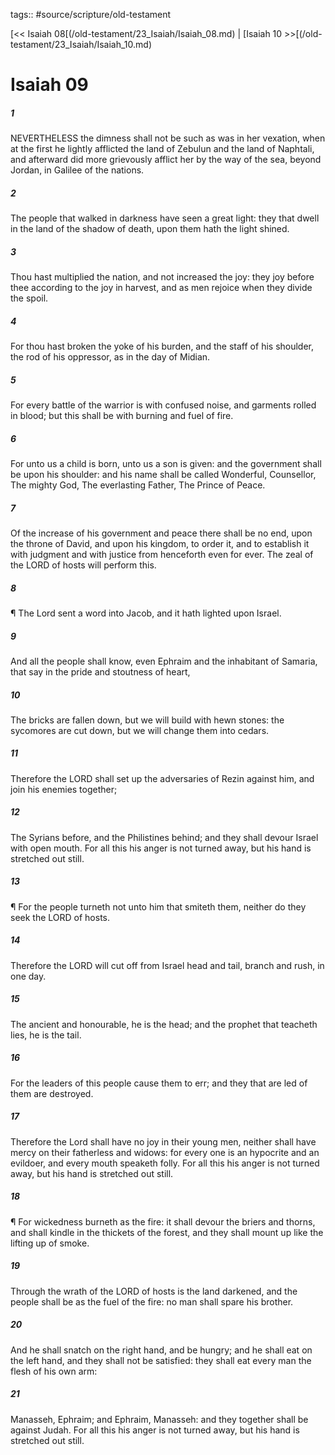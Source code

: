 tags:: #source/scripture/old-testament

[<< Isaiah 08[(/old-testament/23_Isaiah/Isaiah_08.md) | [Isaiah 10 >>[(/old-testament/23_Isaiah/Isaiah_10.md)

# Isaiah 09

##### 1

NEVERTHELESS the dimness shall not be such as was in her vexation, when at the first he lightly afflicted the land of Zebulun and the land of Naphtali, and afterward did more grievously afflict her by the way of the sea, beyond Jordan, in Galilee of the nations.

##### 2

The people that walked in darkness have seen a great light: they that dwell in the land of the shadow of death, upon them hath the light shined.

##### 3

Thou hast multiplied the nation, and not increased the joy: they joy before thee according to the joy in harvest, and as men rejoice when they divide the spoil.

##### 4

For thou hast broken the yoke of his burden, and the staff of his shoulder, the rod of his oppressor, as in the day of Midian.

##### 5

For every battle of the warrior is with confused noise, and garments rolled in blood; but this shall be with burning and fuel of fire.

##### 6

For unto us a child is born, unto us a son is given: and the government shall be upon his shoulder: and his name shall be called Wonderful, Counsellor, The mighty God, The everlasting Father, The Prince of Peace.

##### 7

Of the increase of his government and peace there shall be no end, upon the throne of David, and upon his kingdom, to order it, and to establish it with judgment and with justice from henceforth even for ever. The zeal of the LORD of hosts will perform this.

##### 8

¶ The Lord sent a word into Jacob, and it hath lighted upon Israel.

##### 9

And all the people shall know, even Ephraim and the inhabitant of Samaria, that say in the pride and stoutness of heart,

##### 10

The bricks are fallen down, but we will build with hewn stones: the sycomores are cut down, but we will change them into cedars.

##### 11

Therefore the LORD shall set up the adversaries of Rezin against him, and join his enemies together;

##### 12

The Syrians before, and the Philistines behind; and they shall devour Israel with open mouth. For all this his anger is not turned away, but his hand is stretched out still.

##### 13

¶ For the people turneth not unto him that smiteth them, neither do they seek the LORD of hosts.

##### 14

Therefore the LORD will cut off from Israel head and tail, branch and rush, in one day.

##### 15

The ancient and honourable, he is the head; and the prophet that teacheth lies, he is the tail.

##### 16

For the leaders of this people cause them to err; and they that are led of them are destroyed.

##### 17

Therefore the Lord shall have no joy in their young men, neither shall have mercy on their fatherless and widows: for every one is an hypocrite and an evildoer, and every mouth speaketh folly. For all this his anger is not turned away, but his hand is stretched out still.

##### 18

¶ For wickedness burneth as the fire: it shall devour the briers and thorns, and shall kindle in the thickets of the forest, and they shall mount up like the lifting up of smoke.

##### 19

Through the wrath of the LORD of hosts is the land darkened, and the people shall be as the fuel of the fire: no man shall spare his brother.

##### 20

And he shall snatch on the right hand, and be hungry; and he shall eat on the left hand, and they shall not be satisfied: they shall eat every man the flesh of his own arm:

##### 21

Manasseh, Ephraim; and Ephraim, Manasseh: and they together shall be against Judah. For all this his anger is not turned away, but his hand is stretched out still.
